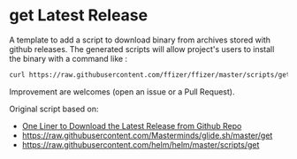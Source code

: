 # get Latest Release

A template to add a script to download binary from archives stored with github releases. The generated scripts will allow project's users to install the binary with a command like :

```sh
curl https://raw.githubusercontent.com/ffizer/ffizer/master/scripts/getLatest.sh | sh`
```

Improvement are welcomes (open an issue or a Pull Request).

Original script based on:

- [One Liner to Download the Latest Release from Github Repo](https://gist.github.com/steinwaywhw/a4cd19cda655b8249d908261a62687f8)
- https://raw.githubusercontent.com/Masterminds/glide.sh/master/get
- https://raw.githubusercontent.com/helm/helm/master/scripts/get
